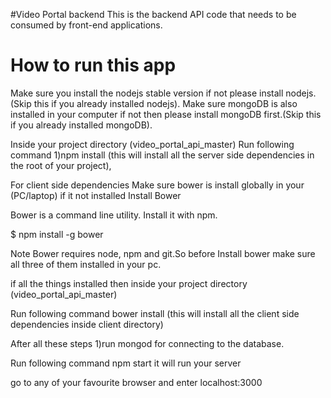 #Video Portal backend
This is the backend API code that needs to be consumed by front-end applications.




<h1>How to run this app</h1>
Make sure you install the  nodejs stable version if not please install nodejs.(Skip this if you  already installed nodejs).
Make sure mongoDB is also installed in your computer if not then please install mongoDB first.(Skip this if you already installed mongoDB).


Inside your project directory (video_portal_api_master)
Run following command
1)npm install (this will install all the server side dependencies in the root of your project),

For client side dependencies Make sure bower is install globally in your (PC/laptop)
if it not installed
Install Bower

Bower is a command line utility. Install it with npm.

$ npm install -g bower

Note
Bower requires node, npm and git.So before Install bower make sure all three of them installed in your pc.

if all the things installed then inside your project directory (video_portal_api_master)

Run following command
bower install (this will install all the client side dependencies inside client directory)

After all these steps
1)run mongod for connecting to the database.

Run following command
npm start it will run your server

go to any of your favourite browser and enter
localhost:3000






